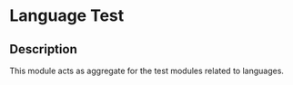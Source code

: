 # Language Test

## Description
This module acts as aggregate for the test modules related to languages.